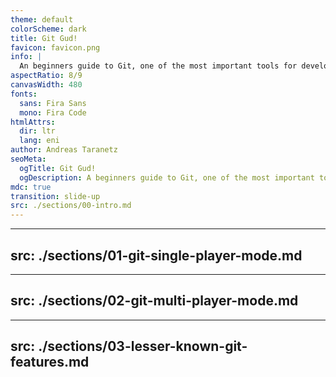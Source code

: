 ```yaml
---
theme: default
colorScheme: dark
title: Git Gud!
favicon: favicon.png
info: |
  An beginners guide to Git, one of the most important tools for developers.
aspectRatio: 8/9
canvasWidth: 480
fonts:
  sans: Fira Sans
  mono: Fira Code
htmlAttrs:
  dir: ltr
  lang: eni
author: Andreas Taranetz
seoMeta:
  ogTitle: Git Gud!
  ogDescription: A beginners guide to Git, one of the most important tools for developers.
mdc: true
transition: slide-up
src: ./sections/00-intro.md
---
```


---
src: ./sections/01-git-single-player-mode.md
---

---
src: ./sections/02-git-multi-player-mode.md
---

---
src: ./sections/03-lesser-known-git-features.md
---
